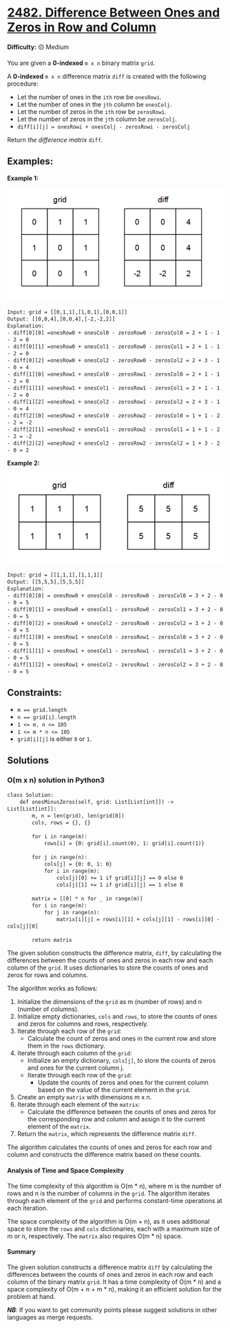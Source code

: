 # [2482. Difference Between Ones and Zeros in Row and Column](https://leetcode.com/problems/difference-between-ones-and-zeros-in-row-and-column/)

**Difficulty:** :yellow_circle: Medium

You are given a **0-indexed** `m x n` binary matrix `grid`.

A **0-indexed** `m x n` difference matrix `diff` is created with the following procedure:

- Let the number of ones in the `ith` row be `onesRowi`.
- Let the number of ones in the `jth` column be `onesColj`.
- Let the number of zeros in the `ith` row be `zerosRowi`.
- Let the number of zeros in the `jth` column be `zerosColj`.
- `diff[i][j] = onesRowi + onesColj - zerosRowi - zerosColj`

Return *the difference matrix* `diff`.


## Examples:

**Example 1:**

![038_01.png](./resources/038_01.png)

```
Input: grid = [[0,1,1],[1,0,1],[0,0,1]]
Output: [[0,0,4],[0,0,4],[-2,-2,2]]
Explanation:
- diff[0][0] =onesRow0 + onesCol0 - zerosRow0 - zerosCol0 = 2 + 1 - 1 - 2 = 0
- diff[0][1] =onesRow0 + onesCol1 - zerosRow0 - zerosCol1 = 2 + 1 - 1 - 2 = 0
- diff[0][2] =onesRow0 + onesCol2 - zerosRow0 - zerosCol2 = 2 + 3 - 1 - 0 = 4
- diff[1][0] =onesRow1 + onesCol0 - zerosRow1 - zerosCol0 = 2 + 1 - 1 - 2 = 0
- diff[1][1] =onesRow1 + onesCol1 - zerosRow1 - zerosCol1 = 2 + 1 - 1 - 2 = 0
- diff[1][2] =onesRow1 + onesCol2 - zerosRow1 - zerosCol2 = 2 + 3 - 1 - 0 = 4
- diff[2][0] =onesRow2 + onesCol0 - zerosRow2 - zerosCol0 = 1 + 1 - 2 - 2 = -2
- diff[2][1] =onesRow2 + onesCol1 - zerosRow2 - zerosCol1 = 1 + 1 - 2 - 2 = -2
- diff[2][2] =onesRow2 + onesCol2 - zerosRow2 - zerosCol2 = 1 + 3 - 2 - 0 = 2

```

**Example 2:**

![038_02.png](./resources/038_02.png)

```
Input: grid = [[1,1,1],[1,1,1]]
Output: [[5,5,5],[5,5,5]]
Explanation:
- diff[0][0] = onesRow0 + onesCol0 - zerosRow0 - zerosCol0 = 3 + 2 - 0 - 0 = 5
- diff[0][1] = onesRow0 + onesCol1 - zerosRow0 - zerosCol1 = 3 + 2 - 0 - 0 = 5
- diff[0][2] = onesRow0 + onesCol2 - zerosRow0 - zerosCol2 = 3 + 2 - 0 - 0 = 5
- diff[1][0] = onesRow1 + onesCol0 - zerosRow1 - zerosCol0 = 3 + 2 - 0 - 0 = 5
- diff[1][1] = onesRow1 + onesCol1 - zerosRow1 - zerosCol1 = 3 + 2 - 0 - 0 = 5
- diff[1][2] = onesRow1 + onesCol2 - zerosRow1 - zerosCol2 = 3 + 2 - 0 - 0 = 5

```


## Constraints:

- `m == grid.length`
- `n == grid[i].length`
- `1 <= m, n <= 105`
- `1 <= m * n <= 105`
- `grid[i][j]` is either `0` or `1`.


## Solutions

### O(m x n) solution in Python3

```python3
class Solution:
    def onesMinusZeros(self, grid: List[List[int]]) -> List[List[int]]:
        m, n = len(grid), len(grid[0])
        cols, rows = {}, {}

        for i in range(m):
            rows[i] = {0: grid[i].count(0), 1: grid[i].count(1)}

        for j in range(n):
            cols[j] = {0: 0, 1: 0}
            for i in range(m):
                cols[j][0] += 1 if grid[i][j] == 0 else 0
                cols[j][1] += 1 if grid[i][j] == 1 else 0
        
        matrix = [[0] * n for _ in range(m)]
        for i in range(m):
            for j in range(n):
                matrix[i][j] = rows[i][1] + cols[j][1] - rows[i][0] - cols[j][0]

        return matrix 
```

The given solution constructs the difference matrix, `diff`, by calculating the differences between the counts of ones and zeros in each row and each column of the `grid`. It uses dictionaries to store the counts of ones and zeros for rows and columns.

The algorithm works as follows:
1. Initialize the dimensions of the `grid` as m (number of rows) and n (number of columns).
2. Initialize empty dictionaries, `cols` and `rows`, to store the counts of ones and zeros for columns and rows, respectively.
3. Iterate through each row of the `grid`:
   - Calculate the count of zeros and ones in the current row and store them in the `rows` dictionary.
4. Iterate through each column of the `grid`:
   - Initialize an empty dictionary, `cols[j]`, to store the counts of zeros and ones for the current column j.
   - Iterate through each row of the `grid`:
     - Update the counts of zeros and ones for the current column based on the value of the current element in the `grid`.
5. Create an empty `matrix` with dimensions m x n.
6. Iterate through each element of the `matrix`:
   - Calculate the difference between the counts of ones and zeros for the corresponding row and column and assign it to the current element of the `matrix`.
7. Return the `matrix`, which represents the difference matrix `diff`.

The algorithm calculates the counts of ones and zeros for each row and column and constructs the difference matrix based on these counts.

#### Analysis of Time and Space Complexity

The time complexity of this algorithm is O(m * n), where m is the number of rows and n is the number of columns in the `grid`. The algorithm iterates through each element of the `grid` and performs constant-time operations at each iteration.

The space complexity of the algorithm is O(m + n), as it uses additional space to store the `rows` and `cols` dictionaries, each with a maximum size of m or n, respectively. The `matrix` also requires O(m * n) space.

#### Summary

The given solution constructs a difference matrix `diff` by calculating the differences between the counts of ones and zeros in each row and each column of the binary matrix `grid`. It has a time complexity of O(m * n) and a space complexity of O(m + n + m * n), making it an efficient solution for the problem at hand.

***NB***: If you want to get community points please suggest solutions in other languages as merge requests.
